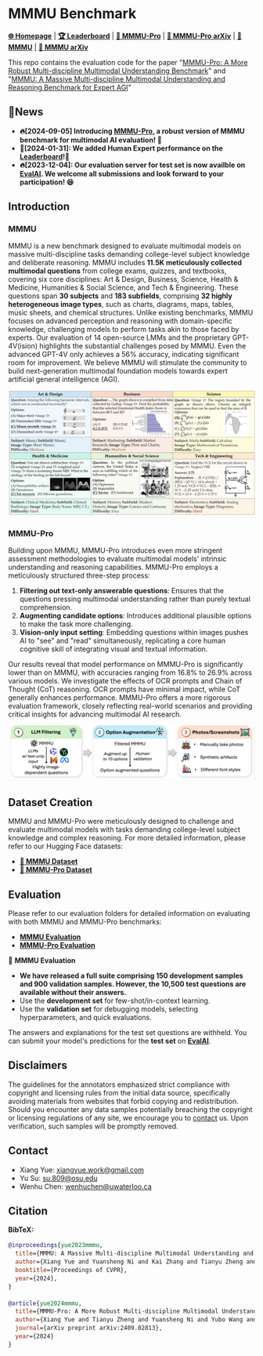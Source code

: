 # MMMU Benchmark

[**🌐 Homepage**](https://mmmu-benchmark.github.io/) | [**🏆 Leaderboard**](https://mmmu-benchmark.github.io/#leaderboard) | [**🤗 MMMU-Pro**](https://huggingface.co/datasets/MMMU/MMMU_Pro) | [**📖 MMMU-Pro arXiv**](https://arxiv.org/abs/2409.02813) | [**🤗 MMMU**](https://huggingface.co/datasets/MMMU/MMMU/) | [**📖 MMMU arXiv**](https://arxiv.org/pdf/2311.16502.pdf) 

This repo contains the evaluation code for the paper "[MMMU-Pro: A More Robust Multi-discipline Multimodal Understanding Benchmark](https://arxiv.org/abs/2409.02813)" and "[MMMU: A Massive Multi-discipline Multimodal Understanding and Reasoning Benchmark for Expert AGI](https://arxiv.org/pdf/2311.16502.pdf)"

## 🔔News

- **🔥[2024-09-05] Introducing [MMMU-Pro](https://arxiv.org/abs/2409.02813), a robust version of MMMU benchmark for multimodal AI evaluation! 🚀**
- **🚀[2024-01-31]: We added Human Expert performance on the [Leaderboard](https://mmmu-benchmark.github.io/#leaderboard)!🌟**
- **🔥[2023-12-04]: Our evaluation server for test set is now availble on [EvalAI](https://eval.ai/web/challenges/challenge-page/2179/overview). We welcome all submissions and look forward to your participation! 😆**

## Introduction

### MMMU

MMMU is a new benchmark designed to evaluate multimodal models on massive multi-discipline tasks demanding college-level subject knowledge and deliberate reasoning. MMMU includes **11.5K meticulously collected multimodal questions** from college exams, quizzes, and textbooks, covering six core disciplines: Art & Design, Business, Science, Health & Medicine, Humanities & Social Science, and Tech & Engineering. These questions span **30 subjects** and **183 subfields**, comprising **32 highly heterogeneous image types**, such as charts, diagrams, maps, tables, music sheets, and chemical structures. Unlike existing benchmarks, MMMU focuses on advanced perception and reasoning with domain-specific knowledge, challenging models to perform tasks akin to those faced by experts. Our evaluation of 14 open-source LMMs and the proprietary GPT-4V(ision) highlights the substantial challenges posed by MMMU. Even the advanced GPT-4V only achieves a 56% accuracy, indicating significant room for improvement. We believe MMMU will stimulate the community to build next-generation multimodal foundation models towards expert artificial general intelligence (AGI).

![Alt text](mmmu.png)

### MMMU-Pro

Building upon MMMU, MMMU-Pro introduces even more stringent assessment methodologies to evaluate multimodal models' intrinsic understanding and reasoning capabilities. MMMU-Pro employs a meticulously structured three-step process:

1. **Filtering out text-only answerable questions**: Ensures that the questions pressing multimodal understanding rather than purely textual comprehension.
2. **Augmenting candidate options**: Introduces additional plausible options to make the task more challenging.
3. **Vision-only input setting**: Embedding questions within images pushes AI to "see" and "read" simultaneously, replicating a core human cognitive skill of integrating visual and textual information.

Our results reveal that model performance on MMMU-Pro is significantly lower than on MMMU, with accuracies ranging from 16.8% to 26.9% across various models. We investigate the effects of OCR prompts and Chain of Thought (CoT) reasoning. OCR prompts have minimal impact, while CoT generally enhances performance. MMMU-Pro offers a more rigorous evaluation framework, closely reflecting real-world scenarios and providing critical insights for advancing multimodal AI research.

![Alt text](mmmu-pro.png)

## Dataset Creation

MMMU and MMMU-Pro were meticulously designed to challenge and evaluate multimodal models with tasks demanding college-level subject knowledge and complex reasoning. For more detailed information, please refer to our Hugging Face datasets:

- [**🤗 MMMU Dataset**](https://huggingface.co/datasets/MMMU/MMMU/)
- [**🤗 MMMU-Pro Dataset**](https://huggingface.co/datasets/MMMU/MMMU_Pro)

## Evaluation

Please refer to our evaluation folders for detailed information on evaluating with both MMMU and MMMU-Pro benchmarks:

- [**MMMU Evaluation**](mmmu)
- [**MMMU-Pro Evaluation**](mmmu-pro)

🎯 **MMMU Evaluation**

- **We have released a full suite comprising 150 development samples and 900 validation samples. However, the 10,500 test questions are available without their answers.**
- Use the **development set** for few-shot/in-context learning.
- Use the **validation set** for debugging models, selecting hyperparameters, and quick evaluations.

The answers and explanations for the test set questions are withheld. You can submit your model's predictions for the **test set** on **[EvalAI](https://eval.ai/web/challenges/challenge-page/2179/overview)**.

## Disclaimers
The guidelines for the annotators emphasized strict compliance with copyright and licensing rules from the initial data source, specifically avoiding materials from websites that forbid copying and redistribution. 
Should you encounter any data samples potentially breaching the copyright or licensing regulations of any site, we encourage you to [contact](#contact) us. Upon verification, such samples will be promptly removed.

## Contact
- Xiang Yue: xiangyue.work@gmail.com
- Yu Su: su.809@osu.edu
- Wenhu Chen: wenhuchen@uwaterloo.ca

## Citation

**BibTeX:**
```bibtex
@inproceedings{yue2023mmmu,
  title={MMMU: A Massive Multi-discipline Multimodal Understanding and Reasoning Benchmark for Expert AGI},
  author={Xiang Yue and Yuansheng Ni and Kai Zhang and Tianyu Zheng and Ruoqi Liu and Ge Zhang and Samuel Stevens and Dongfu Jiang and Weiming Ren and Yuxuan Sun and Cong Wei and Botao Yu and Ruibin Yuan and Renliang Sun and Ming Yin and Boyuan Zheng and Zhenzhu Yang and Yibo Liu and Wenhao Huang and Huan Sun and Yu Su and Wenhu Chen},
  booktitle={Proceedings of CVPR},
  year={2024},
}

@article{yue2024mmmu,
  title={MMMU-Pro: A More Robust Multi-discipline Multimodal Understanding Benchmark},
  author={Xiang Yue and Tianyu Zheng and Yuansheng Ni and Yubo Wang and Kai Zhang and Shengbang Tong and Yuxuan Sun and Botao Yu and Ge Zhang and Huan Sun and Yu Su and Wenhu Chen and Graham Neubig},
  journal={arXiv preprint arXiv:2409.02813},
  year={2024}
}
```

